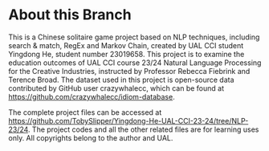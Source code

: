# About this Branch
 
This is a Chinese solitaire game project based on NLP techniques, including search & match, RegEx and Markov Chain, created by UAL CCI student Yingdong He, student number 23019658. This project is to examine the education outcomes of UAL CCI course 23/24 Natural Language Processing for the Creative Industries, instructed by Professor Rebecca Fiebrink and Terence Broad. The dataset used in this project is open-source data contributed by GitHub user crazywhalecc, which can be found at https://github.com/crazywhalecc/idiom-database.  

The complete project files can be accessed at https://github.com/TobySlipper/Yingdong-He-UAL-CCI-23-24/tree/NLP-23/24. The project codes and all the other related files are for learning uses only. All copyrights belong to the author and UAL. 
